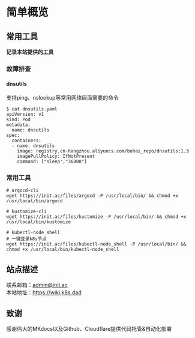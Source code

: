 # 简单概览

## 常用工具

**记录本站提供的工具**

### 故障排查

#### dnsutils

支持ping、nslookup等常用网络层面需要的命令

```shell
$ cat dnsutils.yaml
apiVersion: v1
kind: Pod
metadata:
  name: dnsutils
spec:
  containers:
  - name: dnsutils
    image: registry.cn-hangzhou.aliyuncs.com/bohai_repo/dnsutils:1.3
    imagePullPolicy: IfNotPresent
    command: ["sleep","36000"]
```

### 常用工具


```shell
# argocd-cli
wget https://init.ac/files/argocd -P /usr/local/bin/ && chmod +x /usr/local/bin/argocd

# kustomize-cli
wget https://init.ac/files/kustomize -P /usr/local/bin/ && chmod +x /usr/local/bin/kustomize

# kubectl-node_shell
# 一键登录k8s节点
wget https://init.ac/files/kubectl-node_shell -P /usr/local/bin/ && chmod +x /usr/local/bin/kubectl-node_shell
```

## 站点描述

联系邮箱：admin@init.ac  
本站地址：https://wiki.k8s.dad

## 致谢

感谢伟大的MKdocs以及Github、Cloudflare提供代码托管&自动化部署


